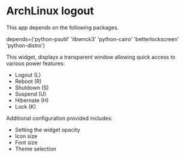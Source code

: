 # ArchLinux logout

This app depends on the following packages.

depends=('python-psutil' 'libwnck3' 'python-cairo' 'betterlockscreen' 'python-distro')


This widget, displays a transparent window allowing quick access to various power features:

- Logout (L)
- Reboot (R)
- Shutdown (S)
- Suspend (U)
- Hibernate (H)
- Lock (K)

Additional configuration provided includes:

- Setting the widget opacity
- Icon size
- Font size
- Theme selection



